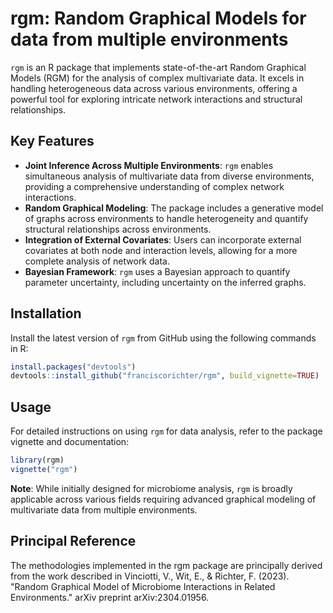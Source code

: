 # rgm: Random Graphical Models for data from multiple environments

`rgm` is an R package that implements state-of-the-art Random Graphical Models (RGM) for the analysis of complex multivariate data. It excels in handling heterogeneous data across various environments, offering a powerful tool for exploring intricate network interactions and structural relationships.

## Key Features

- **Joint Inference Across Multiple Environments**: `rgm` enables simultaneous analysis of multivariate data from diverse environments, providing a comprehensive understanding of complex network interactions.
- **Random Graphical Modeling**: The package includes a generative model of graphs across environments to handle heterogeneity and quantify structural relationships across environments.
- **Integration of External Covariates**: Users can incorporate external covariates at both node and interaction levels, allowing for a more complete analysis of network data.
- **Bayesian Framework**: `rgm` uses a Bayesian approach to quantify parameter uncertainty, including uncertainty on the inferred graphs.

## Installation

Install the latest version of `rgm` from GitHub using the following commands in R:

```R
install.packages("devtools")
devtools::install_github("franciscorichter/rgm", build_vignette=TRUE)
```

## Usage

For detailed instructions on using `rgm` for data analysis, refer to the package vignette and documentation:

```R
library(rgm)
vignette("rgm")
```

**Note**: While initially designed for microbiome analysis, `rgm` is broadly applicable across various fields requiring advanced graphical modeling of multivariate data from multiple environments.

## Principal Reference

The methodologies implemented in the rgm package are principally derived from the work described in Vinciotti, V., Wit, E., & Richter, F. (2023). "Random Graphical Model of Microbiome Interactions in Related Environments." arXiv preprint arXiv:2304.01956.



